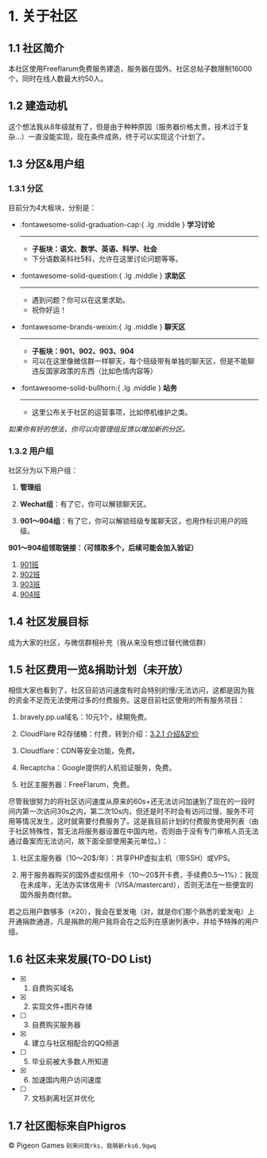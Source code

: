 # 1. 关于社区

## 1.1 社区简介

本社区使用Freeflarum免费服务建造，服务器在国外。社区总帖子数限制16000个，同时在线人数最大约50人。

## 1.2 建造动机

这个想法我从8年级就有了，但是由于种种原因（服务器价格太贵，技术过于复杂...）一直没能实现，现在条件成熟，终于可以实现这个计划了。

## 1.3 分区&用户组

### 1.3.1 分区
目前分为4大板块，分别是：

<div class="grid cards" markdown>

-   :fontawesome-solid-graduation-cap:{ .lg .middle } __学习讨论__

    ---

    - **子板块：语文、数学、英语、科学、社会**
    - 下分语数英科社5科，允许在这里讨论问题等等。

-   :fontawesome-solid-question:{ .lg .middle } __求助区__

    ---

    - 遇到问题？你可以在这里求助。
    - 祝你好运！

-   :fontawesome-brands-weixin:{ .lg .middle } __聊天区__

    ---

    - **子板块：901、902、903、904**
    - 可以在这里像微信群一样聊天，每个班级带有单独的聊天区，但是不能聊违反国家政策的东西（比如色情内容等）

-   :fontawesome-solid-bullhorn:{ .lg .middle } __站务__

    ---

    - 这里公布关于社区的运营事项，比如停机维护之类。

</div>





*如果你有好的想法，你可以向管理组反馈以增加新的分区。*

### 1.3.2 用户组

社区分为以下用户组：

1. **管理组**

2. **Wechat组**：有了它，你可以解锁聊天区。

3. **901～904组**：有了它，你可以解锁班级专属聊天区，也用作标识用户的班级。

**901～904组领取链接：（可领取多个，后续可能会加入验证）**

1. [901班](https://www.bravely.pp.ua/get-role/fvjCu3tsDdJLUcJ2)
2. [902班](https://www.bravely.pp.ua/get-role/In8NqOtKqFNTpXyB)
3. [903班](https://www.bravely.pp.ua/get-role/pKmGrZWrgfetItow)
4. [904班](https://www.bravely.pp.ua/get-role/xPBOpfnl0TOdlHmZ)

## 1.4 社区发展目标

成为大家的社区，与微信群相补充（我从来没有想过替代微信群）

## 1.5 社区费用一览&捐助计划（未开放）

相信大家也看到了，社区目前访问速度有时会特别的慢/无法访问，这都是因为我的资金不足而无法使用过多的付费服务。这是目前社区使用的所有服务项目：

1. bravely.pp.ua域名：10元1个，续期免费。

2. CloudFlare R2存储桶：付费，转到介绍：[3.2.1 介绍&定价](#321-%E4%BB%8B%E7%BB%8D%E5%AE%9A%E4%BB%B7)

3. Cloudflare：CDN等安全功能，免费。

4. Recaptcha：Google提供的人机验证服务，免费。

5. 社区主服务器：FreeFlarum，免费。

尽管我很努力的将社区访问速度从原来的60s+还无法访问加速到了现在的一段时间内第一次访问30s之内，第二次10s内，但还是时不时会有访问过慢、服务不可用等情况发生，这时就需要付费服务了。这是我目前计划的付费服务使用列表（由于社区特殊性，暂无法将服务器设置在中国内地，否则由于没有专门审核人员无法通过备案而无法访问，故下面全部使用美元单位。）：

1. 社区主服务器（10～20$/年）：共享PHP虚拟主机（带SSH）或VPS。

2. 用于服务器购买的国外虚拟信用卡（10～20$开卡费，手续费0.5～1%）：我现在未成年，无法办实体信用卡（VISA/mastercard），否则无法在一些便宜的国外服务商付款。

若之后用户数够多（≥20），我会在爱发电（对，就是你们那个熟悉的爱发电）上开通捐款通道，凡是捐款的用户我将会在之后列在感谢列表中，并给予特殊的用户组。

## 1.6 社区未来发展(TO-DO List)

- [x] 1. 自费购买域名
- [x] 2. 实现文件+图片存储
- [ ] 3. 自费购买服务器
- [x] 4. 建立与社区相配合的QQ频道
- [ ] 5. 毕业前被大多数人所知道
- [x] 6. 加速国内用户访问速度
- [ ] 7. 文档剥离社区并优化

## 1.7 社区图标来自Phigros
© Pigeon Games
`别来问我rks，我萌新rks6.9qwq`